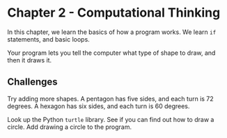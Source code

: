 # Chapter 2 - Computational Thinking

In this chapter, we learn the basics of how a program works. We learn `if` statements, and basic loops.

Your program lets you tell the computer what type of shape to draw, and then it draws it.

## Challenges

Try adding more shapes. A pentagon has five sides, and each turn is 72 degrees. A hexagon has six sides, and each turn is 60 degrees. 

Look up the Python `turtle` library. See if you can find out how to draw a circle. Add drawing a circle to the program.

